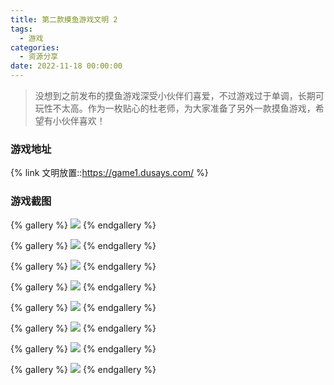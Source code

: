 ```yaml
---
title: 第二款摸鱼游戏文明 2
tags:
  - 游戏
categories:
  - 资源分享
date: 2022-11-18 00:00:00
---
```


> 没想到之前发布的摸鱼游戏深受小伙伴们喜爱，不过游戏过于单调，长期可玩性不太高。作为一枚贴心的杜老师，为大家准备了另外一款摸鱼游戏，希望有小伙伴喜欢！

<!-- more -->

### 游戏地址

{% link 文明放置::https://game1.dusays.com/ %}

### 游戏截图

{% gallery %}
![](https://cdn.dusays.com/2022/11/526-1.jpg/1)
{% endgallery %}

{% gallery %}
![](https://cdn.dusays.com/2022/11/526-2.jpg/1)
{% endgallery %}

{% gallery %}
![](https://cdn.dusays.com/2022/11/526-3.jpg/1)
{% endgallery %}

{% gallery %}
![](https://cdn.dusays.com/2022/11/526-4.jpg/1)
{% endgallery %}

{% gallery %}
![](https://cdn.dusays.com/2022/11/526-5.jpg/1)
{% endgallery %}

{% gallery %}
![](https://cdn.dusays.com/2022/11/526-6.jpg/1)
{% endgallery %}

{% gallery %}
![](https://cdn.dusays.com/2022/11/526-7.jpg/1)
{% endgallery %}

{% gallery %}
![](https://cdn.dusays.com/2022/11/526-8.jpg/1)
{% endgallery %}